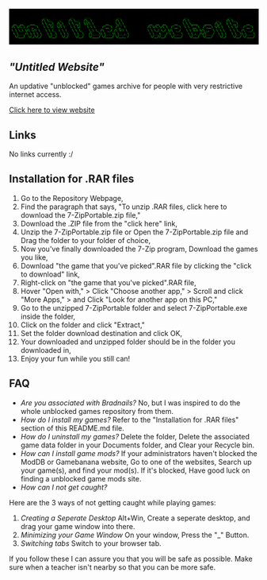 <img src="assets/images/untitled_website_logo.png"></img>
## <i>"Untitled Website"</i>
An updative "unblocked" games archive for people with very restrictive internet access.

<a href="https://sdstatt.github.io/untitled_website/">Click here to view website</a>

## Links
No links currently :/

## Installation for .RAR files
1. Go to the Repository Webpage,
2. Find the paragraph that says, "To unzip .RAR files, click here to download the 7-ZipPortable.zip file,"
3. Download the .ZIP file from the "click here" link,
4. Unzip the 7-ZipPortable.zip file or Open the 7-ZipPortable.zip file and Drag the folder to your folder of choice,
5. Now you've finally downloaded the 7-Zip program, Download the games you like,
6. Download "the game that you've picked".RAR file by clicking the "click to download" link,
7. Right-click on "the game that you've picked".RAR file,
8. Hover "Open with," > Click "Choose another app," > Scroll and click "More Apps," > and Click "Look for another app on this PC,"
9. Go to the unzipped 7-ZipPortable folder and select 7-ZipPortable.exe inside the folder,
10. Click on the folder and click "Extract,"
11. Set the folder download destination and click OK,
12. Your downloaded and unzipped folder should be in the folder you downloaded in,
13. Enjoy your fun while you still can!

## FAQ
- *Are you associated with Bradnails?*
No, but I was inspired to do the whole unblocked games repository from them.
- *How do I install my games?*
Refer to the "Installation for .RAR files" section of this README.md file.
- *How do I uninstall my games?*
Delete the folder, Delete the associated game data folder in your Documents folder, and Clear your Recycle bin.
- *How can I install game mods?*
If your administrators haven't blocked the ModDB or Gamebanana website, Go to one of the websites, Search up your game(s), and find your mod(s). If it's blocked, Have good luck on finding a unblocked game mods site.
- *How can I not get caught?*

Here are the 3 ways of not getting caught while playing games:
1. *Creating a Seperate Desktop* 
Alt+Win, Create a seperate desktop, and drag your game window into there.
2. *Minimizing your Game Window*
On your window, Press the "_" Button.
3. *Switching tabs*
Switch to your browser tab.

If you follow these I can assure you that you will be safe as possible. Make sure when a teacher isn't nearby so that you can be more safe.
